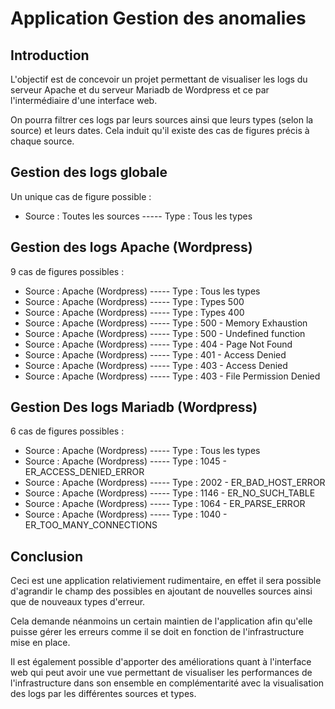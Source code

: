 # Application Gestion des anomalies

## Introduction

L'objectif est de concevoir un projet permettant de visualiser les logs du serveur Apache et du serveur Mariadb de Wordpress et ce 
par l'intermédiaire d'une interface web.

On pourra filtrer ces logs par leurs sources ainsi que leurs types (selon la source) et leurs dates.
Cela induit qu'il existe des cas de figures précis à chaque source.

## Gestion des logs globale

Un unique cas de figure possible :
- Source : Toutes les sources ----- Type : Tous les types


## Gestion des logs Apache (Wordpress)

9 cas de figures possibles :
- Source : Apache (Wordpress) ----- Type : Tous les types
- Source : Apache (Wordpress) ----- Type : Types 500
- Source : Apache (Wordpress) ----- Type : Types 400
- Source : Apache (Wordpress) ----- Type : 500 - Memory Exhaustion
- Source : Apache (Wordpress) ----- Type : 500 - Undefined function
- Source : Apache (Wordpress) ----- Type : 404 - Page Not Found
- Source : Apache (Wordpress) ----- Type : 401 - Access Denied
- Source : Apache (Wordpress) ----- Type : 403 - Access Denied
- Source : Apache (Wordpress) ----- Type : 403 - File Permission Denied


## Gestion Des logs Mariadb (Wordpress)

6 cas de figures possibles :
- Source : Apache (Wordpress) ----- Type : Tous les types
- Source : Apache (Wordpress) ----- Type : 1045 - ER_ACCESS_DENIED_ERROR
- Source : Apache (Wordpress) ----- Type : 2002 - ER_BAD_HOST_ERROR
- Source : Apache (Wordpress) ----- Type : 1146 - ER_NO_SUCH_TABLE
- Source : Apache (Wordpress) ----- Type : 1064 - ER_PARSE_ERROR
- Source : Apache (Wordpress) ----- Type : 1040 - ER_TOO_MANY_CONNECTIONS


## Conclusion

Ceci est une application relativiement rudimentaire, en effet il sera possible d'agrandir le champ des possibles en ajoutant de nouvelles sources
ainsi que de nouveaux types d'erreur.

Cela demande néanmoins un certain maintien de l'application afin qu'elle puisse gérer les erreurs comme il se doit en fonction de l'infrastructure mise en place.

Il est également possible d'apporter des améliorations quant à l'interface web qui peut avoir une vue permettant de visualiser les performances de l'infrastructure
dans son ensemble en complémentarité avec la visualisation des logs par les différentes sources et types.